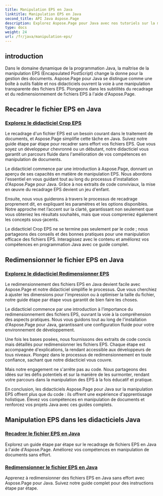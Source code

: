 ```yaml
---
title: Manipulation EPS en Java
linktitle: Manipulation EPS en Java
second_title: API Java Aspose.Page
description: Explorez Aspose.Page pour Java avec nos tutoriels sur la manipulation EPS. Recadrez et redimensionnez les fichiers EPS sans effort grâce à des guides étape par étape, améliorant ainsi vos compétences documentaires.
type: docs
weight: 24
url: /fr/java/manipulation-eps/
---
```


## introduction

Dans le domaine dynamique de la programmation Java, la maîtrise de la manipulation EPS (Encapsulated PostScript) change la donne pour la gestion des documents. Aspose.Page pour Java se distingue comme une boîte à outils fiable et nos didacticiels ouvrent la voie à une manipulation transparente des fichiers EPS. Plongeons dans les subtilités du recadrage et du redimensionnement de fichiers EPS à l'aide d'Aspose.Page.

## Recadrer le fichier EPS en Java

### [Explorez le didacticiel Crop EPS](./crop/)

Le recadrage d'un fichier EPS est un besoin courant dans le traitement de documents, et Aspose.Page simplifie cette tâche en Java. Suivez notre guide étape par étape pour recadrer sans effort vos fichiers EPS. Que vous soyez un développeur chevronné ou un débutant, notre didacticiel vous garantit un parcours fluide dans l'amélioration de vos compétences en manipulation de documents.

Le didacticiel commence par une introduction à Aspose.Page, donnant un aperçu de ses capacités en matière de manipulation EPS. Nous abordons l'essentiel en vous guidant tout au long du processus d'installation d'Aspose.Page pour Java. Grâce à nos extraits de code conviviaux, la mise en œuvre du recadrage EPS devient un jeu d'enfant.

Ensuite, nous vous guiderons à travers le processus de recadrage proprement dit, en expliquant les paramètres et les options disponibles. Notre approche met l’accent sur la clarté, garantissant non seulement que vous obteniez les résultats souhaités, mais que vous compreniez également les concepts sous-jacents.

Le didacticiel Crop EPS ne se termine pas seulement par le code ; nous partageons des conseils et des bonnes pratiques pour une manipulation efficace des fichiers EPS. Interagissez avec le contenu et améliorez vos compétences en programmation Java avec ce guide complet.

## Redimensionner le fichier EPS en Java

### [Explorez le didacticiel Redimensionner EPS](./resize/)

Le redimensionnement des fichiers EPS en Java devient facile avec Aspose.Page et notre didacticiel simplifie le processus. Que vous cherchiez à ajuster les dimensions pour l'impression ou à optimiser la taille du fichier, notre guide étape par étape vous garantit de bien faire les choses.

Le didacticiel commence par une introduction à l'importance du redimensionnement des fichiers EPS, ouvrant la voie à la compréhension des aspects pratiques. Nous vous guidons tout au long de l'installation d'Aspose.Page pour Java, garantissant une configuration fluide pour votre environnement de développement.

Une fois les bases posées, nous fournissons des extraits de code concis mais détaillés pour redimensionner les fichiers EPS. Chaque étape est accompagnée d'explications, la rendant accessible aux développeurs de tous niveaux. Plongez dans le processus de redimensionnement en toute confiance, sachant que notre didacticiel vous couvre.

Mais notre engagement ne s'arrête pas au code. Nous partageons des idées sur les défis potentiels et sur la manière de les surmonter, rendant votre parcours dans la manipulation des EPS à la fois éducatif et pratique.

En conclusion, les didacticiels Aspose.Page pour Java sur la manipulation EPS offrent plus que du code : ils offrent une expérience d'apprentissage holistique. Élevez vos compétences en manipulation de documents et renforcez vos projets Java avec ces guides complets.
## Manipulation EPS dans les didacticiels Java
### [Recadrer le fichier EPS en Java](./crop/)
Explorez un guide étape par étape sur le recadrage de fichiers EPS en Java à l'aide d'Aspose.Page. Améliorez vos compétences en manipulation de documents sans effort. 
### [Redimensionner le fichier EPS en Java](./resize/)
Apprenez à redimensionner des fichiers EPS en Java sans effort avec Aspose.Page pour Java. Suivez notre guide complet pour des instructions étape par étape.
